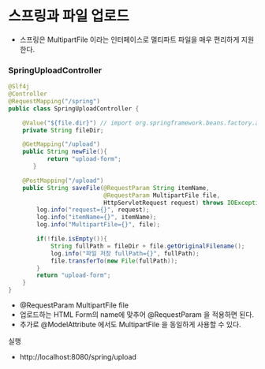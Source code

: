 # 스프링과 파일 업로드

- 스프링은 MultipartFile 이라는 인터페이스로 멀티파트 파일을 매우 편리하게 지원한다.

### SpringUploadController
```java
@Slf4j
@Controller
@RequestMapping("/spring")
public class SpringUploadController {

    @Value("${file.dir}") // import org.springframework.beans.factory.annotation.Value;
    private String fileDir;

    @GetMapping("/upload")
    public String newFile(){
           return "upload-form";
       }

    @PostMapping("/upload")
    public String saveFile(@RequestParam String itemName,
                           @RequestParam MultipartFile file,
                           HttpServletRequest request) throws IOException{
        log.info("request={}", request);
        log.info("itemName={}", itemName);
        log.info("MultipartFile={}", file);

        if(!file.isEmpty()){
            String fullPath = fileDir + file.getOriginalFilename();
            log.info("파일 저장 fullPath={}", fullPath);
            file.transferTo(new File(fullPath));
        }
        return "upload-form";
    }
}
```
- @RequestParam MultipartFile file
- 업로드하는 HTML Form의 name에 맞추어 @RequestParam 을 적용하면 된다. 
- 추가로 @ModelAttribute 에서도 MultipartFile 을 동일하게 사용할 수 있다.

실행
- http://localhost:8080/spring/upload

